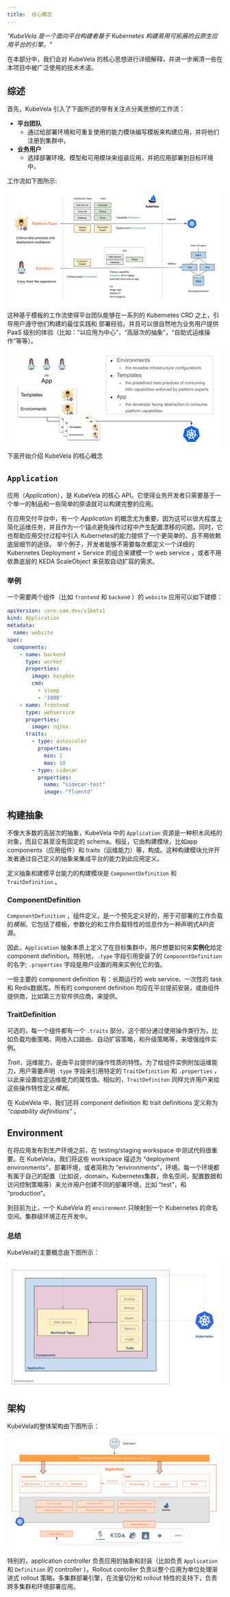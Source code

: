 ```yaml
---
title:  核心概念
---
```


*"KubeVela 是一个面向平台构建者基于 Kubernetes 构建易用可拓展的云原生应用平台的引擎。"*

在本部分中，我们会对 KubeVela 的核心思想进行详细解释，并进一步阐清一些在本项目中被广泛使用的技术术语。

## 综述

首先，KubeVela 引入了下面所述的带有关注点分离思想的工作流：
- **平台团队**
  - 通过给部署环境和可重复使用的能力模块编写模板来构建应用，并将他们注册到集群中。
- **业务用户**
  - 选择部署环境、模型和可用模块来组装应用，并把应用部署到目标环境中。

工作流如下图所示:

![alt](resources/how-it-works.png)

这种基于模板的工作流使得平台团队能够在一系列的 Kubernetes CRD 之上，引导用户遵守他们构建的最佳实践和 部署经验，并且可以很自然地为业务用户提供 PaaS 级别的体验（比如：“以应用为中心”，“高层次的抽象”，“自助式运维操作”等等）。

![alt](resources/what-is-kubevela.png)

下面开始介绍 KubeVela 的核心概念

## `Application`

应用（*Application*），是 KubeVela 的核心 API。它使得业务开发者只需要基于一个单一的制品和一些简单的原语就可以构建完整的应用。

在应用交付平台中，有一个 *Application* 的概念尤为重要，因为这可以很大程度上简化运维任务，并且作为一个锚点避免操作过程中产生配置漂移的问题。同时，它也帮助应用交付过程中引入 Kubernetes的能力提供了一个更简单的、且不用依赖底层细节的途径。 举个例子，开发者能够不需要每次都定义一个详细的 Kubernetes Deployment + Service 的组合来建模一个 web service ，或者不用依靠底层的 KEDA ScaleObject 来获取自动扩容的需求。

### 举例

一个需要两个组件（比如 `frontend` 和 `backend` ）的 `website` 应用可以如下建模：

```yaml
apiVersion: core.oam.dev/v1beta1
kind: Application
metadata:
  name: website
spec:
  components:
    - name: backend
      type: worker
      properties:
        image: busybox
        cmd:
          - sleep
          - '1000'
    - name: frontend
      type: webservice
      properties:
        image: nginx
      traits:
        - type: autoscaler
          properties:
            min: 1
            max: 10
        - type: sidecar
          properties:
            name: "sidecar-test"
            image: "fluentd"
```

## 构建抽象

不像大多数的高层次的抽象，KubeVela 中的 `Application` 资源是一种积木风格的对象，而且它甚至没有固定的 schema。相反，它由构建模块，比如app components（应用组件）和 traits（运维能力）等，构成。这种构建模块允许开发者通过自己定义的抽象来集成平台的能力到此应用定义。

定义抽象和建模平台能力的构建模块是 `ComponentDefinition` 和 `TraitDefinition` 。

### ComponentDefinition

`ComponentDefinition` ，组件定义，是一个预先定义好的，用于可部署的工作负载的*模板*。它包括了模板，参数化的和工作负载特性的信息作为一种声明式API资源。

因此，`Application` 抽象本质上定义了在目标集群中，用户想要如何来**实例化**给定 component definition。特别地，`.type` 字段引用安装了的 `ComponentDefinition` 的名字; `.properties` 字段是用户设置的用来实例化它的值。

一些主要的 component definition 有：长期运行的 web service、一次性的 task 和 Redis数据库。所有的 component definition 均应在平台提前安装，或由组件提供商，比如第三方软件供应商，来提供。

### TraitDefinition

可选的，每一个组件都有一个 `.traits` 部分。这个部分通过使用操作类行为，比如负载均衡策略、网络入口路由、自动扩容策略，和升级策略等，来增强组件实例。

*Trait*，运维能力，是由平台提供的操作性质的特性。为了给组件实例附加运维能力，用户需要声明 `.type` 字段来引用特定的 `TraitDefinition` 和 `.properties` ，以此来设置给定运维能力的属性值。相似的，`TraitDefiniton` 同样允许用户来给这些操作特性定义*模板*。

在 KubeVela 中，我们还将 component definition 和 trait definitions 定义称为 *“capability definitions”* 。

## Environment
在将应用发布到生产环境之前，在 testing/staging workspace 中测试代码很重要。在 KubeVela，我们将这些 workspace 描述为 “deployment environments”，部署环境，或者简称为 “environments”，环境。每一个环境都有属于自己的配置（比如说，domain，Kubernetes集群，命名空间，配置数据和访问控制策略等）来允许用户创建不同的部署环境，比如 “test”，和 “production”。

到目前为止，一个 KubeVela 的 `environment` 只映射到一个 Kubernetes 的命名空间。集群级环境正在开发中。

### 总结

KubeVela的主要概念由下图所示：

![alt](resources/concepts.png)

## 架构

KubeVela的整体架构由下图所示：

![alt](resources/arch.png)

特别的，application controller 负责应用的抽象和封装（比如负责 `Application` 和 `Definition` 的 controller ）。Rollout contoller 负责以整个应用为单位处理渐进式 rollout 策略。多集群部署引擎，在流量切分和 rollout 特性的支持下，负责跨多集群和环境部署应用。

